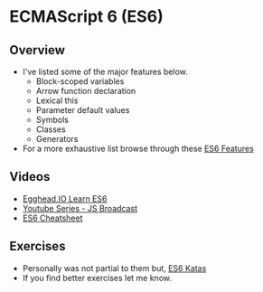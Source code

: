 # ECMAScript 6 (ES6)

## Overview
* I've listed some of the major features below.
  * Block-scoped variables
  * Arrow function declaration
  * Lexical this
  * Parameter default values
  * Symbols
  * Classes
  * Generators
* For a more exhaustive list browse through these [ES6 Features](http://es6-features.org/#Constants)

## Videos
* [Egghead.IO Learn ES6](https://egghead.io/series/learn-es6-ecmascript-2015)
* [Youtube Series - JS Broadcast](https://www.youtube.com/watch?v=_lGYG_s_yTM&list=PLEKIsm9AjY8LfH5cYnhJE-L5A7NWis6qB)
* [ES6 Cheatsheet](https://www.youtube.com/watch?v=AfWYO8t7ed4)

## Exercises
* Personally was not partial to them but, [ES6 Katas](http://es6katas.org/)
* If you find better exercises let me know.
